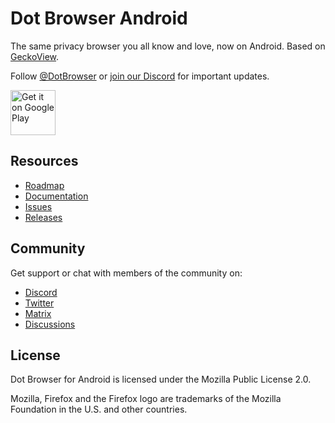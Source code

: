 # Dot Browser Android

The same privacy browser you all know and love, now on Android. Based on [GeckoView](https://mozilla.github.io/geckoview).

Follow [@DotBrowser](https://twitter.com/DotBrowser) or [join our Discord](https://discord.gg/WRDEK2D) for important updates.

<a href="https://play.google.com/store/apps/details?id=co.dothq.browser" target="_blank">
  <img src="https://play.google.com/intl/en_us/badges/images/generic/en-play-badge.png" alt="Get it on Google Play" height="72"/>
</a>

## Resources

* [Roadmap](https://github.com/orgs/dothq/projects/7/views/1)
* [Documentation](https://docs.dothq.co)
* [Issues](https://github.com/dothq/browser/issues)
* [Releases](https://github.com/dothq/browser-android/latest)

## Community

Get support or chat with members of the community on:

* [Discord](https://discord.gg/WRDEK2D)
* [Twitter](https://twitter.com/DotBrowser)
* [Matrix](https://matrix.to/#/#dothq:matrix.org)
* [Discussions](https://github.com/dothq/browser/discussions)

## License

Dot Browser for Android is licensed under the Mozilla Public License 2.0.

Mozilla, Firefox and the Firefox logo are trademarks of the Mozilla Foundation in the U.S. and other countries.
